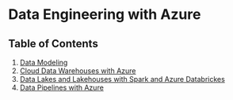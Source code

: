 # Data Engineering with Azure

## Table of Contents

1. [Data Modeling](https://github.com/Geodego/data_engineering_azure/blob/master/1-data_modeling/README.md)
2. [Cloud Data Warehouses with Azure](https://github.com/Geodego/data_engineering_azure/blob/master/2-data_warehouses/README.md)
3. [Data Lakes and Lakehouses with Spark and Azure Databrickes]()
4. [Data Pipelines with Azure]()